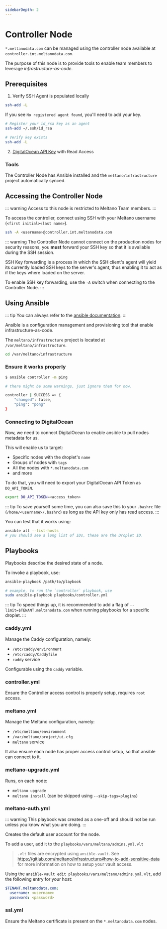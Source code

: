 ```yaml
---
sidebarDepth: 2
---
```


# Controller Node

`*.meltanodata.com` can be managed using the controller node available at `controller.int.meltanodata.com`.

The purpose of this node is to provide tools to enable team members to leverage _infrastructure-as-code_.

## Prerequisites

1. Verify SSH Agent is populated locally

```bash
ssh-add -L
```

If you see `No registered agent found`, you'll need to add your key.

```bash
# Register your id_rsa key as an agent
ssh-add ~/.ssh/id_rsa

# Verify key exists
ssh-add -L
```

2. [DigitalOcean API Key](https://www.digitalocean.com/docs/api/create-personal-access-token/)  with Read Access

### Tools

The Controller Node has Ansible installed and the `meltano/infrastructure` project automatically synced.

## Accessing the Controller Node

::: warning
Access to this node is restricted to Meltano Team members.
:::

To access the controller, connect using SSH with your Meltano username (`<first initial><last name>`).

```bash
ssh -A <username>@controller.int.meltanodata.com
```

::: warning
The Controller Node cannot connect on the production nodes for security reasons, you **must** forward your SSH key so that it is available during the SSH session.

SSH Key forwarding is a process in which the SSH client's agent will yield its currently loaded SSH keys to the server's agent, thus enabling it to act as if the keys where loaded on the server.

To enable SSH key forwarding, use the `-A` switch when connecting to the Controller Node.
:::

## Using Ansible

::: tip
You can always refer to the [ansible documentation](https://docs.ansible.com/ansible/latest/user_guide/intro_getting_started.html).
:::

Ansible is a configuration management and provisioning tool that enable infrastructure-as-code.

The `meltano/infrastructure` project is located at `/var/meltano/infrastructure`.

```bash
cd /var/meltano/infrastructure
```

### Ensure it works properly

```bash
$ ansible controller -m ping

# there might be some warnings, just ignore them for now.

controller | SUCCESS => {
    "changed": false,
    "ping": "pong"
}
```

### Connecting to DigitalOcean

Now, we need to connect DigitalOcean to enable ansible to pull nodes metadata for us.

This will enable us to target:

- Specific nodes with the droplet's `name`
- Groups of nodes with `tags`
- All the nodes with `*.meltanodata.com`
- and more

To do that, you will need to export your DigitalOcean API Token as `DO_API_TOKEN`.

```bash
export DO_API_TOKEN=<access_token>
```

::: tip
To save yourself some time, you can also save this to your `.bashrc` file (`/home/<username>/.bashrc`) as long as the API key only has read access.
:::

You can test that it works using:

```bash
ansible all --list-hosts
# you should see a long list of IDs, these are the Droplet ID.
```

## Playbooks

Playbooks describe the desired state of a node.

To invoke a playbook, use:

```bash
ansible-playbook /path/to/playbook

# example, to run the `controller` playbook, use
sudo ansible-playbook playbooks/controller.yml
```

::: tip
To speed things up, it is recommended to add a flag of `--limit=$TENANT.meltanodata.com` when running playbooks for a specific droplet.
:::

### caddy.yml

Manage the Caddy configuration, namely:

  - `/etc/caddy/environment`
  - `/etc/caddy/Caddyfile`
  - `caddy` service

Configurable using the `caddy` variable.

### controller.yml

Ensure the Controller access control is properly setup, requires `root` access.

### meltano.yml

Manage the Meltano configuration, namely:

  - `/etc/meltano/environment`
  - `/var/meltano/project/ui.cfg`
  - `meltano` service

It also ensure each node has proper access control setup, so that ansible can connect to it.

### meltano-upgrade.yml

Runs, on each node:

  - `meltano upgrade`
  - `meltano install` (can be skipped using `--skip-tags=plugins`)

### meltano-auth.yml

::: warning
This playbook was created as a one-off and should not be run unless you know what you are doing.
:::

Creates the default user account for the node.

To add a user, add it to the `playbooks/vars/meltano/admins.yml.vlt`

> `.vlt` files are encrypted using `ansible-vault`.
> See https://gitlab.com/meltano/infrastructure#how-to-add-sensitive-data for more information on how to setup your vault access.

Using the `ansible-vault edit playbooks/vars/meltano/admins.yml.vlt`, add the following entry for your host:

```yaml
$TENANT.meltanodata.com:
  username: <username>
  password: <password>
```

### ssl.yml

Ensure the Meltano certificate is present on the `*.meltanodata.com` nodes.
